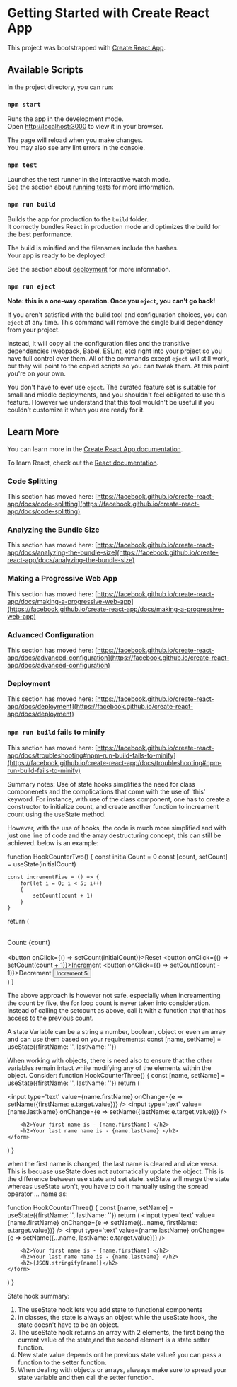 # Getting Started with Create React App

This project was bootstrapped with [Create React App](https://github.com/facebook/create-react-app).

## Available Scripts

In the project directory, you can run:

### `npm start`

Runs the app in the development mode.\
Open [http://localhost:3000](http://localhost:3000) to view it in your browser.

The page will reload when you make changes.\
You may also see any lint errors in the console.

### `npm test`

Launches the test runner in the interactive watch mode.\
See the section about [running tests](https://facebook.github.io/create-react-app/docs/running-tests) for more information.

### `npm run build`

Builds the app for production to the `build` folder.\
It correctly bundles React in production mode and optimizes the build for the best performance.

The build is minified and the filenames include the hashes.\
Your app is ready to be deployed!

See the section about [deployment](https://facebook.github.io/create-react-app/docs/deployment) for more information.

### `npm run eject`

**Note: this is a one-way operation. Once you `eject`, you can't go back!**

If you aren't satisfied with the build tool and configuration choices, you can `eject` at any time. This command will remove the single build dependency from your project.

Instead, it will copy all the configuration files and the transitive dependencies (webpack, Babel, ESLint, etc) right into your project so you have full control over them. All of the commands except `eject` will still work, but they will point to the copied scripts so you can tweak them. At this point you're on your own.

You don't have to ever use `eject`. The curated feature set is suitable for small and middle deployments, and you shouldn't feel obligated to use this feature. However we understand that this tool wouldn't be useful if you couldn't customize it when you are ready for it.

## Learn More

You can learn more in the [Create React App documentation](https://facebook.github.io/create-react-app/docs/getting-started).

To learn React, check out the [React documentation](https://reactjs.org/).

### Code Splitting

This section has moved here: [https://facebook.github.io/create-react-app/docs/code-splitting](https://facebook.github.io/create-react-app/docs/code-splitting)

### Analyzing the Bundle Size

This section has moved here: [https://facebook.github.io/create-react-app/docs/analyzing-the-bundle-size](https://facebook.github.io/create-react-app/docs/analyzing-the-bundle-size)

### Making a Progressive Web App

This section has moved here: [https://facebook.github.io/create-react-app/docs/making-a-progressive-web-app](https://facebook.github.io/create-react-app/docs/making-a-progressive-web-app)

### Advanced Configuration

This section has moved here: [https://facebook.github.io/create-react-app/docs/advanced-configuration](https://facebook.github.io/create-react-app/docs/advanced-configuration)

### Deployment

This section has moved here: [https://facebook.github.io/create-react-app/docs/deployment](https://facebook.github.io/create-react-app/docs/deployment)

### `npm run build` fails to minify

This section has moved here: [https://facebook.github.io/create-react-app/docs/troubleshooting#npm-run-build-fails-to-minify](https://facebook.github.io/create-react-app/docs/troubleshooting#npm-run-build-fails-to-minify)



Summary notes:
Use of state hooks simplifies the need for class componenets and the complications that come with the use of 'this' keyword.
For instance, with use of the class component, one has to create a constructor to initialize count, and create another function to increament count using the useState method.

However, with the use of hooks, the code is much more simplified and with just one line of code and the array destructuring concept, this can still be achieved. below is an example:


function HookCounterTwo() {
    const initialCount = 0
    const [count, setCount] = useState(initialCount)

    const incrementFive = () => {
        for(let i = 0; i < 5; i++)
        {
            setCount(count + 1)
        }
    }

  return (
    <div>  
        Count: {count} <br></br>
        <button onClick={() => setCount(initialCount)}>Reset</button>
        <button onClick={() => setCount(count + 1)}>Increment</button>
        <button onClick={() => setCount(count - 1)}>Decrement</button>
        <button onClick={incrementFive}>Increment 5</button>
    </div>
  )
}

The above approach is however not safe. especially when increamenting the count by five, the for loop count is never taken into consideration. Instead of calling the setcount as above, call it with a function that that has access to the previous count.

A state Variable can be a string a number, boolean, object or even an array and can use them based on your requirements: const [name, setName] = useState({firstName: '', lastName: ''})

When working with objects, there is need also to ensure that the other variables remain intact while modifying any of the elements within the object. Consider:
function HookCounterThree() {
    const [name, setName] = useState({firstName: '', lastName: ''})
  return (
    <form>
        <input 
            type='text' 
            value={name.firstName} 
            onChange={e => setName({firstName: e.target.value})}
        />
        <input 
            type='text' 
            value={name.lastName} 
            onChange={e => setName({lastName: e.target.value})}
        />

        <h2>Your first name is - {name.firstName} </h2>
        <h2>Your last name name is - {name.lastName} </h2>
    </form>
  )
}

when the first name is changed, the last name is cleared and vice versa.
This is becuase useState does not automatically update the object. This is the difference between use state and set state. setState will merge the state whereas useState won't, you have to do it manually using the spread operator ... name as:


function HookCounterThree() {
    const [name, setName] = useState({firstName: '', lastName: ''})
  return (
    <form>
        <input 
            type='text' 
            value={name.firstName} 
            onChange={e => setName({...name, firstName: e.target.value})}
        />
        <input 
            type='text' 
            value={name.lastName} 
            onChange={e => setName({...name, lastName: e.target.value})}
        />

        <h2>Your first name is - {name.firstName} </h2>
        <h2>Your last name name is - {name.lastName} </h2>
        <h2>{JSON.stringify(name)}</h2>
    </form>
  )
}

State hook summary:
1. The useState hook lets you add state to functional components
2. in classes, the state is always an object while the useState hook, the state doesn't have to be an object. 
3. The useState hook returns an array with 2 elements, the first being the current value of the state,and the  second element is a state setter function.
4. New state value depends ont he previous state value? you can pass a function to the setter function.
5. When dealing with objects or arrays, alwaays make sure to spread your state variable and then call the setter function.


